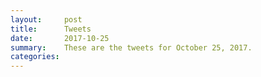 ```yaml
---
layout:     post
title:      Tweets
date:       2017-10-25
summary:    These are the tweets for October 25, 2017.
categories:
---
```


